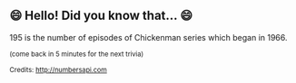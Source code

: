 ## 😄 Hello! Did you know that... 😄
195 is the number of episodes of Chickenman series which began in 1966.

<sup>(come back in 5 minutes for the next trivia)</sup>


<sup>Credits: http://numbersapi.com</sup>
